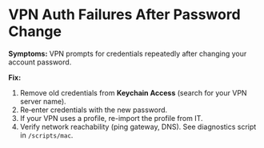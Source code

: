 # VPN Auth Failures After Password Change

**Symptoms:** VPN prompts for credentials repeatedly after changing your account password.

**Fix:**
1) Remove old credentials from **Keychain Access** (search for your VPN server name).
2) Re‑enter credentials with the new password.
3) If your VPN uses a profile, re-import the profile from IT.
4) Verify network reachability (ping gateway, DNS). See diagnostics script in `/scripts/mac`.
